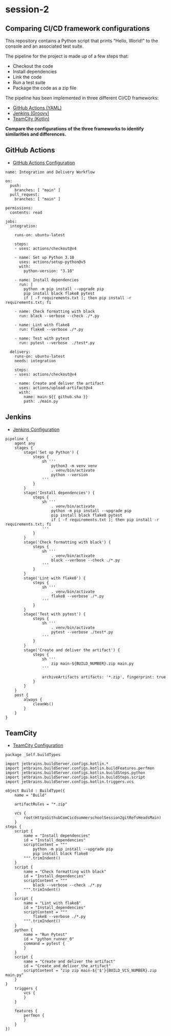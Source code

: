 # session-2

## Comparing CI/CD framework configurations

This repository contains a Python script that prints "Hello, World!" to the console and an associated test suite.

The pipeline for the project is made up of a few steps that:

- Checkout the code
- Install dependencies
- Link the code
- Run a test suite
- Package the code as a zip file

The pipeline has been implemented in three different CI/CD frameworks:

- [GitHub Actions (YAML)](./.github/workflows/python-app.yml)
- [Jenkins (Groovy)](./Jenkinsfile)
- [TeamCity (Kotlin)](./.teamcity/teamcity.kts)

**Compare the configurations of the three frameworks to identify similarities and differences.**

## GitHub Actions

- [GitHub Actions Configuration](.github/workflows/python-app.yml)

```
name: Integration and Delivery Workflow

on:
  push:
    branches: [ "main" ]
  pull_request:
    branches: [ "main" ]

permissions:
  contents: read

jobs:
  integration:

    runs-on: ubuntu-latest

    steps:
    - uses: actions/checkout@v4

    - name: Set up Python 3.10
      uses: actions/setup-python@v5
      with:
        python-version: "3.10"

    - name: Install dependencies
      run: |
        python -m pip install --upgrade pip
        pip install black flake8 pytest
        if [ -f requirements.txt ]; then pip install -r requirements.txt; fi

    - name: Check formatting with black
      run: black --verbose --check ./*.py

    - name: Lint with flake8
      run: flake8 --verbose ./*.py

    - name: Test with pytest
      run: pytest --verbose  ./test*.py

  delivery:
    runs-on: ubuntu-latest
    needs: integration

    steps:
    - uses: actions/checkout@v4

    - name: Create and deliver the artifact
      uses: actions/upload-artifact@v4
      with:
        name: main-${{ github.sha }}
        path: ./main.py

```

## Jenkins

- [Jenkins Configuration](Jenkinsfile)

```
pipeline {
    agent any
    stages {
        stage('Set up Python') {
            steps {
                sh '''
                    python3 -m venv venv
                    . venv/bin/activate
                    python --version
                '''
            }
        }
        stage('Install dependencies') {
            steps {
                sh '''
                    . venv/bin/activate
                    python -m pip install --upgrade pip
                    pip install black flake8 pytest
                    if [ -f requirements.txt ]; then pip install -r requirements.txt; fi
                '''
            }
        }
        stage('Check formatting with black') {
            steps {
                sh '''
                    . venv/bin/activate
                    black --verbose --check ./*.py
                '''
            }
        }
        stage('Lint with flake8') {
            steps {
                sh '''
                    . venv/bin/activate
                    flake8 --verbose ./*.py
                '''
            }
        }
        stage('Test with pytest') {
            steps {
                sh '''
                    . venv/bin/activate
                    pytest --verbose ./test*.py
                '''
            }
        }
        stage('Create and deliver the artifact') {
            steps {
                sh '''
                    zip main-${BUILD_NUMBER}.zip main.py
                '''

                archiveArtifacts artifacts: '*.zip', fingerprint: true
            }
        }
    }
    post {
        always {
            cleanWs()
        }
    }
}
```

## TeamCity

- [TeamCity Configuration](.teamcity/teamcity.kts)

```
package _Self.buildTypes

import jetbrains.buildServer.configs.kotlin.*
import jetbrains.buildServer.configs.kotlin.buildFeatures.perfmon
import jetbrains.buildServer.configs.kotlin.buildSteps.python
import jetbrains.buildServer.configs.kotlin.buildSteps.script
import jetbrains.buildServer.configs.kotlin.triggers.vcs

object Build : BuildType({
    name = "Build"

    artifactRules = "*.zip"

    vcs {
        root(HttpsGithubComCicdsummerschoolSession2gitRefsHeadsMain)
    }
steps {
    script {
        name = "Install dependencies"
        id = "Install_dependencies"
        scriptContent = """
            python -m pip install --upgrade pip
            pip install black flake8
        """.trimIndent()
    }
    script {
        name = "Check formatting with black"
        id = "Install_dependencies"
        scriptContent = """
            black --verbose --check ./*.py
        """.trimIndent()
    }
    script {
        name = "Lint with flake8"
        id = "Install_dependencies"
        scriptContent = """
            flake8 --verbose ./*.py
        """.trimIndent()
    }
    python {
        name = "Run Pytest"
        id = "python_runner_0"
        command = pytest {
        }
    }
    script {
        name = "Create and deliver the artifact"
        id = "Create_and_deliver_the_artifact"
        scriptContent = "zip zip main-${'$'}{BUILD_VCS_NUMBER}.zip main.py"
    }
}
    triggers {
        vcs {
        }
    }

    features {
        perfmon {
        }
    }
})
```

